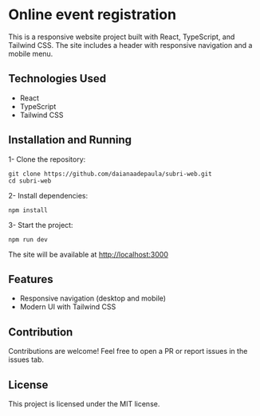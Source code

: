 # Online event registration

This is a responsive website project built with React, TypeScript, and Tailwind CSS. The site includes a header with responsive navigation and a mobile menu.

## Technologies Used

- React
- TypeScript
- Tailwind CSS

## Installation and Running

1- Clone the repository:
````
git clone https://github.com/daianaadepaula/subri-web.git
cd subri-web
````

2- Install dependencies:
````
npm install
````

3- Start the project:
````
npm run dev
````

The site will be available at [http://localhost:3000](http://localhost:3000/)

## Features

- Responsive navigation (desktop and mobile)
- Modern UI with Tailwind CSS

## Contribution

Contributions are welcome! Feel free to open a PR or report issues in the issues tab.

## License

This project is licensed under the MIT license.
